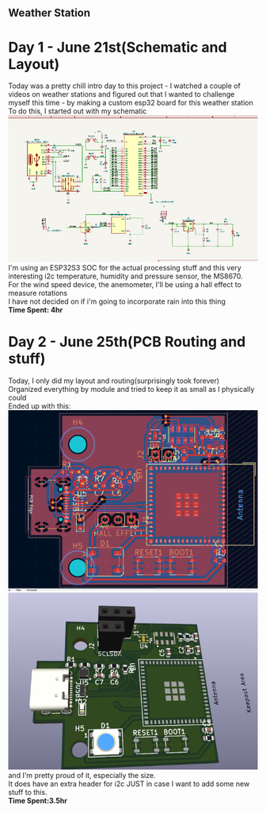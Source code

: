 ## Weather Station

# Day 1 - June 21st(Schematic and Layout)

Today was a pretty chill intro day to this project - I watched a couple of videos on weather stations and figured out that I wanted to challenge myself this time - by making a custom esp32 board for this weather station<br>
To do this, I started out with my schematic<br>
![alt text](image.png)
I'm using an ESP32S3 SOC for the actual processing stuff and this very interesting i2c temperature, humidity and pressure sensor, the MS8670. <br>
For the wind speed device, the anemometer, I'll be using a hall effect to measure rotations<br>
I have not decided on if i'm going to incorporate rain into this thing<br>
**Time Spent: 4hr**<br>

# Day 2 - June 25th(PCB Routing and stuff)

Today, I only did my layout and routing(surprisingly took forever)<br>
Organized everything by module and tried to keep it as small as I physically could<br>
Ended up with this:<br>
![alt text](image-1.png)
![alt text](image-2.png)
and I'm pretty proud of it, especially the size.<br>
It does have an extra header for i2c JUST in case I want to add some new stuff to this.<br>
**Time Spent:3.5hr**
